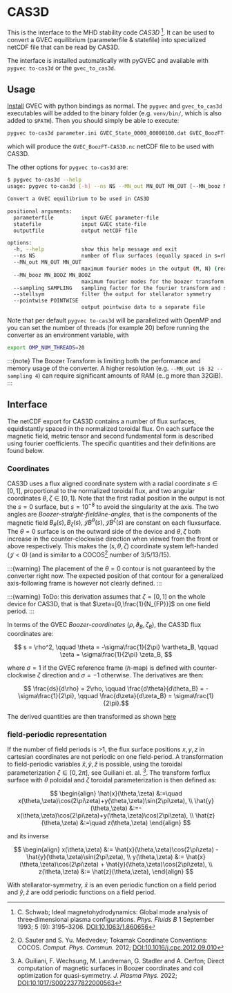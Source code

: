 # CAS3D

This is the interface to the MHD stability code *CAS3D* [^CAS3D].
It can be used to convert a GVEC equilibrium (parameterfile & statefile) into specialized netCDF file that can be read by CAS3D.

The interface is installed automatically with pyGVEC and available with `pygvec to-cas3d` or the `gvec_to_cas3d`.

## Usage

[Install](install.md) GVEC with python bindings as normal.
The `pygvec` and `gvec_to_cas3d` executables will be added to the binary folder (e.g. `venv/bin/`, which is also added to `$PATH`).
Then you should simply be able to execute:
```bash
pygvec to-cas3d parameter.ini GVEC_State_0000_00000100.dat GVEC_BoozFT-CAS3D.nc --ns 3 --MN_out 10 10 --stellsym
```
which will produce the `GVEC_BoozFT-CAS3D.nc` netCDF file to be used with CAS3D.

The other options for `pygvec to-cas3d` are:
```bash
$ pygvec to-cas3d --help
usage: pygvec to-cas3d [-h] --ns NS --MN_out MN_OUT MN_OUT [--MN_booz MN_BOOZ MN_BOOZ] [--sampling SAMPLING] [--stellsym] [--pointwise POINTWISE] parameterfile statefile outputfile

Convert a GVEC equilibrium to be used in CAS3D

positional arguments:
  parameterfile         input GVEC parameter-file
  statefile             input GVEC state-file
  outputfile            output netCDF file

options:
  -h, --help            show this help message and exit
  --ns NS               number of flux surfaces (equally spaced in s=rho^2) (required)
  --MN_out MN_OUT MN_OUT
                        maximum fourier modes in the output (M, N) (required)
  --MN_booz MN_BOOZ MN_BOOZ
                        maximum fourier modes for the boozer transform (M, N)
  --sampling SAMPLING   sampling factor for the fourier transform and surface reparametrization
  --stellsym            filter the output for stellarator symmetry
  --pointwise POINTWISE
                        output pointwise data to a separate file
```

Note that per default `pygvec to-cas3d` will be parallelized with OpenMP and you can set the number of threads (for example 20) before running the converter as an environment variable, with
```bash
export OMP_NUM_THREADS=20
```

:::{note}
The Boozer Transform is limiting both the performance and memory usage of the converter. A higher resolution (e.g. `--MN_out 16 32 --sampling 4`) can require significant amounts of RAM (e..g more than 32GiB).
:::

## Interface

The netCDF export for CAS3D contains a number of flux surfaces, equidistantly spaced in the normalized toroidal flux. On each surface the magnetic field, metric tensor and second fundamental form is described using fourier coefficients. The specific quantities and their definitions are found below.

### Coordinates

CAS3D uses a flux aligned coordinate system with a radial coordinate $s\in[0,1]$, proportional to the normalized toroidal flux, and two angular coordinates $\theta,\zeta\in[0,1]$.
Note that the first radial position in the output is not the $s=0$ surface, but $s=10^{-8}$ to avoid the singularity at the axis.
The two angles are *Boozer-straight-fieldline-angles*, that is the components of the magnetic field $B_\theta(s),B_\zeta(s),\mathcal{J}B^\theta(s),\mathcal{J}B^\zeta(s)$ are constant on each fluxsurface.
The $\theta=0$ surface is on the outward side of the device and $\theta,\zeta$ both increase in the counter-clockwise direction when viewed from the front or above respectively.
This makes the $(s,\theta,\zeta)$ coordinate system left-handed ($\mathcal{J} < 0$) (and is similar to a COCOS[^COCOS] number of 3/5/13/15).

:::{warning}
The placement of the $\theta=0$ contour is not guaranteed by the converter right now. The expected position of that contour for a generalized axis-following frame is however not clearly defined.
:::

:::{warning}
ToDo: this derivation assumes that $\zeta=[0,1]$ on the whole device for CAS3D, that is that $\zeta=[0,\frac{1}{N_{FP}}]$ on one field period.
:::

In terms of the GVEC *Boozer-coordinates* $(\rho,\vartheta_B,\zeta_B)$, the CAS3D flux coordinates are:

$$ s = \rho^2, \qquad \theta = -\sigma\frac{1}{2\pi} \vartheta_B, \qquad \zeta = \sigma\frac{1}{2\pi} \zeta_B, $$

where $\sigma=1$ if the GVEC reference frame ($h$-map) is defined with counter-clockwise $\zeta$ direction and $\sigma=-1$ otherwise.
The derivatives are then:

$$ \frac{ds}{d\rho} = 2\rho, \qquad \frac{d\theta}{d\theta_B} = -\sigma\frac{1}{2\pi}, \qquad \frac{d\zeta}{d\zeta_B} = \sigma\frac{1}{2\pi}.$$

The derived quantities are then transformed as shown [here](./coordinate-conventions.md#different-conventions)

### field-periodic representation

If the number of field periods is >1, the flux surface positions $x,y,z$ in cartesian coordinates are not periodic on one field-period. A transformation to field-periodic variables $\hat{x},\hat{y},\hat{z}$ is possible, using the toroidal parameterization $\zeta\in[0,2\pi]$, see Guiliani et. al. [^xhat]. The transform forflux surface with $\theta$ poloidal  and $\zeta$ toroidal parameterization is then defined as:

$$
\begin{align}
\hat{x}(\theta,\zeta) &:=\quad x(\theta,\zeta)\cos(2\pi\zeta)+y(\theta,\zeta)\sin(2\pi\zeta), \\
\hat{y}(\theta,\zeta) &:=-x(\theta,\zeta)\cos(2\pi\zeta)+y(\theta,\zeta)\cos(2\pi\zeta), \\
\hat{z}(\theta,\zeta) &:=\quad z(\theta,\zeta)
\end{align}
$$

and its inverse

$$
\begin{align}
x(\theta,\zeta) &:= \hat{x}(\theta,\zeta)\cos(2\pi\zeta) - \hat{y}(\theta,\zeta)\sin(2\pi\zeta), \\
y(\theta,\zeta) &:= \hat{x}(\theta,\zeta)\cos(2\pi\zeta) + \hat{y}(\theta,\zeta)\cos(2\pi\zeta), \\
z(\theta,\zeta) &:= \hat{z}(\theta,\zeta),
\end{align}
$$

With stellarator-symmetry, $\hat{x}$ is an even periodic function on a field period and $\hat{y},\hat{z}$ are odd periodic functions on a field period.

<!--- References -->

[^CAS3D]: C. Schwab; Ideal magnetohydrodynamics: Global mode analysis of three‐dimensional plasma configurations. *Phys. Fluids B* 1 September 1993; 5 (9): 3195–3206. [DOI:10.1063/1.860656](https://doi.org/10.1063/1.860656)

[^COCOS]: O. Sauter and S. Yu. Medvedev; Tokamak Coordinate Conventions: COCOS. *Comput. Phys. Commun.* 2012; [DOI:10.1016/j.cpc.2012.09.010](https://doi.org/10.1016/j.cpc.2012.09.010)

[^xhat]: A. Guiliani, F. Wechsung, M. Landreman, G. Stadler and A. Cerfon; Direct computation of magnetic surfaces in Boozer coordinates and coil optimization for quasi-symmetry. *J. Plasma Phys.* 2022; [DOI:10.1017/S0022377822000563](https://doi.org/10.1017/S0022377822000563)
